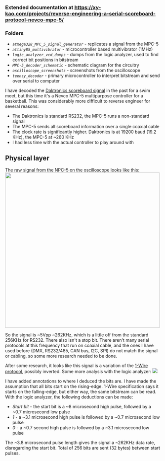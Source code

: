 ### Extended documentation at https://xy-kao.com/projects/reverse-engineering-a-serial-scoreboard-protocol-nevco-mpc-5/

### Folders
- *`atmega328_MPC_5_signal_generator`* - replicates a signal from the MPC-5
- *`attiny85_multivibrator`* - microcontroller based multivibrator (1MHz)
- *`logic_analyzer_vcd_dumps`* - dumps from the logic analyzer, used to find correct bit positions in bitstream
- *`MPC-5_decoder_schematic`* - schematic diagram for the circuitry
- *`oscilloscope_screenshots`* - screenshots from the oscilloscope
- *`teensy_decoder`* - primary microcontroller to interpret bitstream and send over serial to computer


I have decoded the [Daktronics scoreboard signal](https://xy-kao.com/projects/decoding-daktronics-omnisport-2000/) in the past for a swim meet, but this time it's a Nevco MPC-5 multipurpose controller for a basketball. This was considerably more difficult to reverse engineer for several reasons:

- The Daktronics is standard RS232, the MPC-5 runs a non-standard signal
- The MPC-5 sends all scoreboard information over a single coaxial cable
- The clock rate is significantly higher. Daktronics is at 19200 baud (19.2 KHz), the MPC-5 at ~260 KHz
- I had less time with the actual controller to play around with

## Physical layer
The raw signal from the NPC-5 on the oscilloscope looks like this:
<img class='mobile-max-width img-center' src="{% asset_path source.png %}" style='width:500px'>

So the signal is ~5Vpp ~262KHz, which is a little off from the standard 256KHz for RS232. There also isn't a stop bit. There aren't many serial protocols at this frequency that run on coaxial cable, and the ones I have used before (DMX, RS232/485, CAN bus, I2C, SPI) do not match the signal or cabling, so some more research needed to be done.

After some research, it looks like this signal is a variation of the [1-Wire protocol](https://en.wikipedia.org/wiki/1-Wire), possibly inverted. Some more analysis with the logic analyzer:
<img class='mobile-max-width img-center' src="{% asset_path pulse.png %}" style=''>

I have added annotations to where I deduced the bits are. I have made the assumption that all bits start on the rising-edge. 1-Wire specification says it starts on the falling-edge, but either way, the same bitstream can be read. With the logic analyzer, the following deductions can be made:

- *Start bit* - the start bit is a ~8 microsecond high pulse, followed by a ~0.7 microsecond low pulse
- *1* - a ~3.1 microsecond high pulse is followed by a ~0.7 microsecond low pulse
- *0* - a ~0.7 second high pulse is followed by a ~3.1 microsecond low pulse

The ~3.8 microsecond pulse length gives the signal a ~262KHz data rate, disregarding the start bit. Total of 256 bits are sent (32 bytes) between start pulses.
